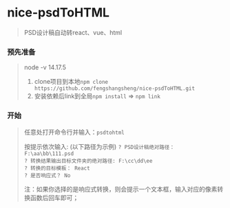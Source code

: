 # nice-psdToHTML
> PSD设计稿自动转react、vue、html

### 预先准备
> node -v 14.17.5
> 1. clone项目到本地`npm clone https://github.com/fengshangsheng/nice-psdToHTML.git`
> 2. 安装依赖后link到全局`npm install`  => `npm link`

### 开始
> 任意处打开命令行并输入：`psdtohtml` 
> 
> 按提示依次输入:  (以下路径为示例)
> `? PSD设计稿绝对路径： F:\aa\bb\111.psd`      
> `? 转换结果输出目标文件夹的绝对路径: F:\cc\dd\ee`      
> `? 转换的目标模板： React`      
> `? 是否响应式？ No`      
> 
> 注：如果你选择的是响应式转换，则会提示一个文本框，输入对应的像素转换函数后回车即可；
 
